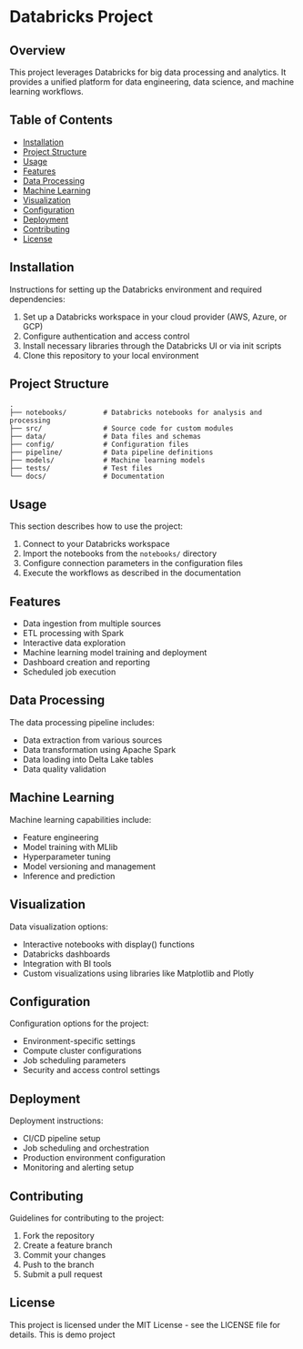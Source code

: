 # Databricks Project

## Overview
This project leverages Databricks for big data processing and analytics. It provides a unified platform for data engineering, data science, and machine learning workflows.

## Table of Contents
- [Installation](#installation)
- [Project Structure](#project-structure)
- [Usage](#usage)
- [Features](#features)
- [Data Processing](#data-processing)
- [Machine Learning](#machine-learning)
- [Visualization](#visualization)
- [Configuration](#configuration)
- [Deployment](#deployment)
- [Contributing](#contributing)
- [License](#license)

## Installation
Instructions for setting up the Databricks environment and required dependencies:

1. Set up a Databricks workspace in your cloud provider (AWS, Azure, or GCP)
2. Configure authentication and access control
3. Install necessary libraries through the Databricks UI or via init scripts
4. Clone this repository to your local environment

## Project Structure
```
.
├── notebooks/         # Databricks notebooks for analysis and processing
├── src/               # Source code for custom modules
├── data/              # Data files and schemas
├── config/            # Configuration files
├── pipeline/          # Data pipeline definitions
├── models/            # Machine learning models
├── tests/             # Test files
└── docs/              # Documentation
```

## Usage
This section describes how to use the project:

1. Connect to your Databricks workspace
2. Import the notebooks from the `notebooks/` directory
3. Configure connection parameters in the configuration files
4. Execute the workflows as described in the documentation

## Features
- Data ingestion from multiple sources
- ETL processing with Spark
- Interactive data exploration
- Machine learning model training and deployment
- Dashboard creation and reporting
- Scheduled job execution

## Data Processing
The data processing pipeline includes:

- Data extraction from various sources
- Data transformation using Apache Spark
- Data loading into Delta Lake tables
- Data quality validation

## Machine Learning
Machine learning capabilities include:

- Feature engineering
- Model training with MLlib
- Hyperparameter tuning
- Model versioning and management
- Inference and prediction

## Visualization
Data visualization options:

- Interactive notebooks with display() functions
- Databricks dashboards
- Integration with BI tools
- Custom visualizations using libraries like Matplotlib and Plotly

## Configuration
Configuration options for the project:

- Environment-specific settings
- Compute cluster configurations
- Job scheduling parameters
- Security and access control settings

## Deployment
Deployment instructions:

- CI/CD pipeline setup
- Job scheduling and orchestration
- Production environment configuration
- Monitoring and alerting setup

## Contributing
Guidelines for contributing to the project:

1. Fork the repository
2. Create a feature branch
3. Commit your changes
4. Push to the branch
5. Submit a pull request

## License
This project is licensed under the MIT License - see the LICENSE file for details.
This is demo project
